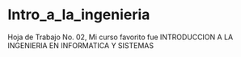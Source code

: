 # Intro_a_la_ingenieria
 Hoja de Trabajo No. 02, Mi curso favorito fue  INTRODUCCION A LA INGENIERIA EN INFORMATICA Y SISTEMAS
